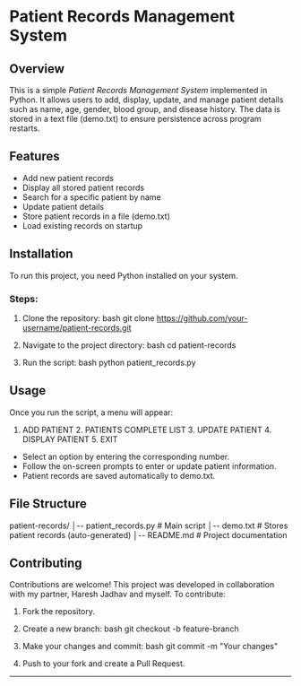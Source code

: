 # Patient Records Management System

## Overview

This is a simple *Patient Records Management System* implemented in Python. It allows users to add, display, update, and manage patient details such as name, age, gender, blood group, and disease history. The data is stored in a text file (demo.txt) to ensure persistence across program restarts.

## Features

- Add new patient records
- Display all stored patient records
- Search for a specific patient by name
- Update patient details
- Store patient records in a file (demo.txt)
- Load existing records on startup

## Installation

To run this project, you need Python installed on your system.

### Steps:

1. Clone the repository:
   bash
   git clone https://github.com/your-username/patient-records.git
   
2. Navigate to the project directory:
   bash
   cd patient-records
   
3. Run the script:
   bash
   python patient_records.py
   

## Usage

Once you run the script, a menu will appear:


1. ADD PATIENT   2. PATIENTS COMPLETE LIST   3. UPDATE PATIENT   4. DISPLAY PATIENT   5. EXIT


- Select an option by entering the corresponding number.
- Follow the on-screen prompts to enter or update patient information.
- Patient records are saved automatically to demo.txt.

## File Structure


patient-records/
│-- patient_records.py   # Main script
│-- demo.txt             # Stores patient records (auto-generated)
│-- README.md            # Project documentation


## Contributing

Contributions are welcome! This project was developed in collaboration with my partner, Haresh Jadhav and myself. To contribute:

1. Fork the repository.
2. Create a new branch:
   bash
   git checkout -b feature-branch
   
3. Make your changes and commit:
   bash
   git commit -m "Your changes"
   
4. Push to your fork and create a Pull Request.

---
